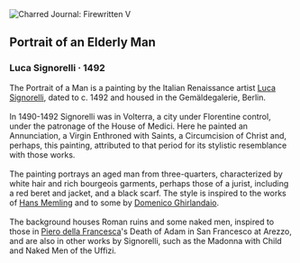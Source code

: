 <div class="artwork-of-the-day">
  <div class="container">
    <div class="img-wrapper">
      <img
        src="https://uploads4.wikiart.org/images/luca-signorelli/portrait-of-an-elderly-man.jpg!Large.jpg"
        alt="Charred Journal: Firewritten V" />
    </div>
    <div class="artwork-detail">
      <div class="artwork-origin"> 
        <h2 class="artwork-name">Portrait of an Elderly Man</h2>
        <h3 class="artist">
          Luca Signorelli
                    ·  1492
        </h3>
      </div>
      <p class="description">
        <span class="artwork-description-text ng-binding" ng-bind-html="viewModel.ArtworkOfTheDay.Description | unsafe">The Portrait of a Man is a painting by the Italian Renaissance artist <a target="_blank" href="/en/luca-signorelli">Luca Signorelli</a>, dated to c. 1492 and housed in the Gemäldegalerie, Berlin.
<br>
<br>In 1490-1492 Signorelli was in Volterra, a city under Florentine control, under the patronage of the House of Medici. Here he painted an Annunciation, a Virgin Enthroned with Saints, a Circumcision of Christ and, perhaps, this painting, attributed to that period for its stylistic resemblance with those works.
<br>
<br>The painting portrays an aged man from three-quarters, characterized by white hair and rich bourgeois garments, perhaps those of a jurist, including a red beret and jacket, and a black scarf. The style is inspired to the works of <a target="_blank" href="/en/hans-memling">Hans Memling</a> and to some by <a target="_blank" href="/en/domenico-ghirlandaio">Domenico Ghirlandaio</a>.
<br>
<br>The background houses Roman ruins and some naked men, inspired to those in <a target="_blank" href="/en/piero-della-francesca">Piero della Francesca</a>'s Death of Adam in San Francesco at Arezzo, and are also in other works by Signorelli, such as the Madonna with Child and Naked Men of the Uffizi.</span>
                        <div class="text-shadow-container" ng-show="showShadow" style=""></div>
      </p>
    </div>
  </div>

</div>

